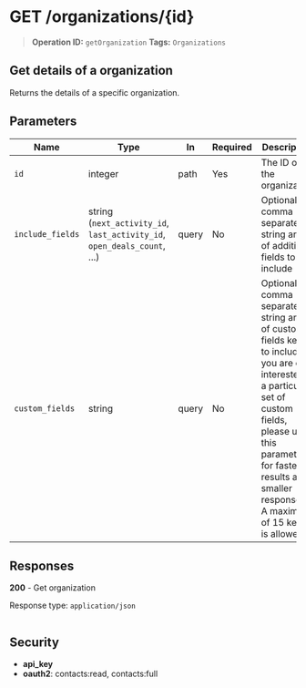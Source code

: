 # GET /organizations/{id}

> **Operation ID:** `getOrganization`
> **Tags:** `Organizations`

## Get details of a organization

Returns the details of a specific organization.

## Parameters

| Name | Type | In | Required | Description |
|------|------|-------|----------|-------------|
| `id` | integer | path | Yes | The ID of the organization |
| `include_fields` | string (`next_activity_id`, `last_activity_id`, `open_deals_count`, ...) | query | No | Optional comma separated string array of additional fields to include |
| `custom_fields` | string | query | No | Optional comma separated string array of custom fields keys to include. If you are only interested in a particular set of custom fields, please use this parameter for faster results and smaller response.<br/>A maximum of 15 keys is allowed. |

## Responses

**200** - Get organization

Response type: `application/json`

```

```


## Security

- **api_key**
- **oauth2**: contacts:read, contacts:full